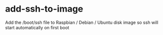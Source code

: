 # add-ssh-to-image
Add the /boot/ssh file to Raspbian / Debian / Ubuntu disk image so ssh will start automatically on first boot
